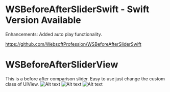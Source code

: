 # WSBeforeAfterSliderSwift - Swift Version Available

Enhancements: Added auto play functionality.

https://github.com/WebsoftProfession/WSBeforeAfterSliderSwift


# WSBeforeAfterSliderView
This is a before after comparison slider. Easy to use just change the custom class of UIView.
![Alt text](https://github.com/WebsoftProfession/WSBeforeAfterSliderView/blob/master/WSBeforeAfter1.png?raw=true "Optional Title")
![Alt text](https://github.com/WebsoftProfession/WSBeforeAfterSliderView/blob/master/WSBeforeAfter2.png?raw=true "Optional Title")
![Alt text](https://github.com/WebsoftProfession/WSBeforeAfterSliderView/blob/master/WSBeforeAfter3.png?raw=true "Optional Title")
